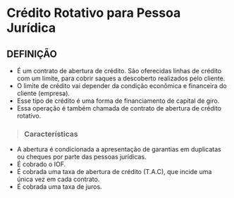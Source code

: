 # Crédito Rotativo para Pessoa Jurídica

## DEFINIÇÃO
* É um contrato de abertura de crédito. São oferecidas linhas de crédito com um limite, para cobrir saques a descoberto realizados pelo cliente.
* O limite de crédito vai depender da condição econômica e financeira do cliente (empresa).
* Esse tipo de crédito é uma forma de financiamento de capital de giro.
* Essa operação é também chamada de contrato de abertura de crédito rotativo.

> ### Características
* A abertura é condicionada a apresentação de garantias em duplicatas ou cheques por parte das pessoas jurídicas.
* É cobrado o IOF.
* É cobrada uma taxa de abertura de crédito (T.A.C), que incide uma única vez em cada contrato.
* É cobrada uma taxa de juros.
